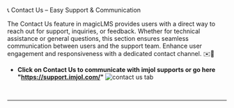 
📞 Contact Us – Easy Support & Communication

The Contact Us feature in magicLMS provides users with a direct way to reach out for support, inquiries, or feedback. Whether for technical assistance or general questions, this section ensures seamless communication between users and the support team. Enhance user engagement and responsiveness with a dedicated contact channel. ✉️📢

- **Click on Contact Us to communicate with imjol supports or go here "https://support.imjol.com/"**
![contact us tab](https://cdn.imjol.com/MagicLMS/Docs/contact%20us/Step1.png)

<br/>

***
